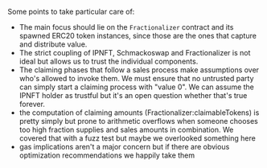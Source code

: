 Some points to take particular care of:

- The main focus should lie on the `Fractionalizer` contract and its spawned ERC20 token instances, since those are the ones that capture and distribute value.
- The strict coupling of IPNFT, Schmackoswap and Fractionalizer is not ideal but allows us to trust the individual components.
- The claiming phases that follow a sales process make assumptions over who's allowed to invoke them. We must ensure that no untrusted party can simply start a claiming process with "value 0". We can assume the IPNFT holder as trustful but it's an open question whether that's true forever.
- the computation of claiming amounts (Fractionalizer:claimableTokens) is pretty simply but prone to arithmetic overflows when someone chooses too high fraction supplies and sales amounts in combination. We covered that with a fuzz test but maybe we overlooked something here
- gas implications aren't a major concern but if there are obvious optimization recommendations we happily take them
